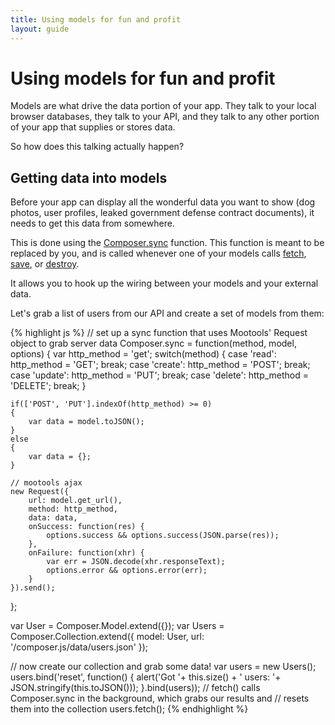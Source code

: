 ```yaml
---
title: Using models for fun and profit
layout: guide
---
```


# Using models for fun and profit

Models are what drive the data portion of your app. They talk to your local
browser databases, they talk to your API, and they talk to any other portion of
your app that supplies or stores data.

So how does this talking actually happen?

## Getting data into models

Before your app can display all the wonderful data you want to show (dog photos,
user profiles, leaked government defense contract documents), it needs to get
this data from somewhere.

This is done using the [Composer.sync](/composer.js/docs/util#composer-sync)
function. This function is meant to be replaced by you, and is called whenever
one of your models calls [fetch](/composer.js/docs/model#fetch),
[save](/composer.js/docs/model#save), or [destroy](/composer.js/docs/model#destroy-1).

It allows you to hook up the wiring between your models and your external data.

Let's grab a list of users from our API and create a set of models from them:

<div id="model-0"></div>
{% highlight js %}
// set up a sync function that uses Mootools' Request object to grab server data
Composer.sync = function(method, model, options)
{
    var http_method = 'get';
    switch(method)
    {
    case 'read': http_method = 'GET'; break;
    case 'create': http_method = 'POST'; break;
    case 'update': http_method = 'PUT'; break;
    case 'delete': http_method = 'DELETE'; break;
    }

    if(['POST', 'PUT'].indexOf(http_method) >= 0)
    {
        var data = model.toJSON();
    }
    else
    {
        var data = {};
    }

    // mootools ajax
    new Request({
        url: model.get_url(),
        method: http_method,
        data: data,
        onSuccess: function(res) {
            options.success && options.success(JSON.parse(res));
        },
        onFailure: function(xhr) {
            var err = JSON.decode(xhr.responseText);
            options.error && options.error(err);
        }
    }).send();
};

var User = Composer.Model.extend({});
var Users = Composer.Collection.extend({
    model: User,
    url: '/composer.js/data/users.json'
});

// now create our collection and grab some data!
var users = new Users();
users.bind('reset', function() {
    alert('Got '+ this.size() + ' users: '+ JSON.stringify(this.toJSON()));
}.bind(users));
// fetch() calls Composer.sync in the background, which grabs our results and
// resets them into the collection
users.fetch();
{% endhighlight %}


